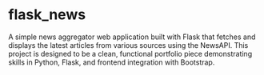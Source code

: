 # flask_news
A simple news aggregator web application built with Flask that fetches and displays the latest articles from various sources using the NewsAPI. This project is designed to be a clean, functional portfolio piece demonstrating skills in Python, Flask, and frontend integration with Bootstrap.

